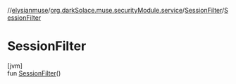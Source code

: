 //[elysianmuse](../../../index.md)/[org.darkSolace.muse.securityModule.service](../index.md)/[SessionFilter](index.md)/[SessionFilter](-session-filter.md)

# SessionFilter

[jvm]\
fun [SessionFilter](-session-filter.md)()
